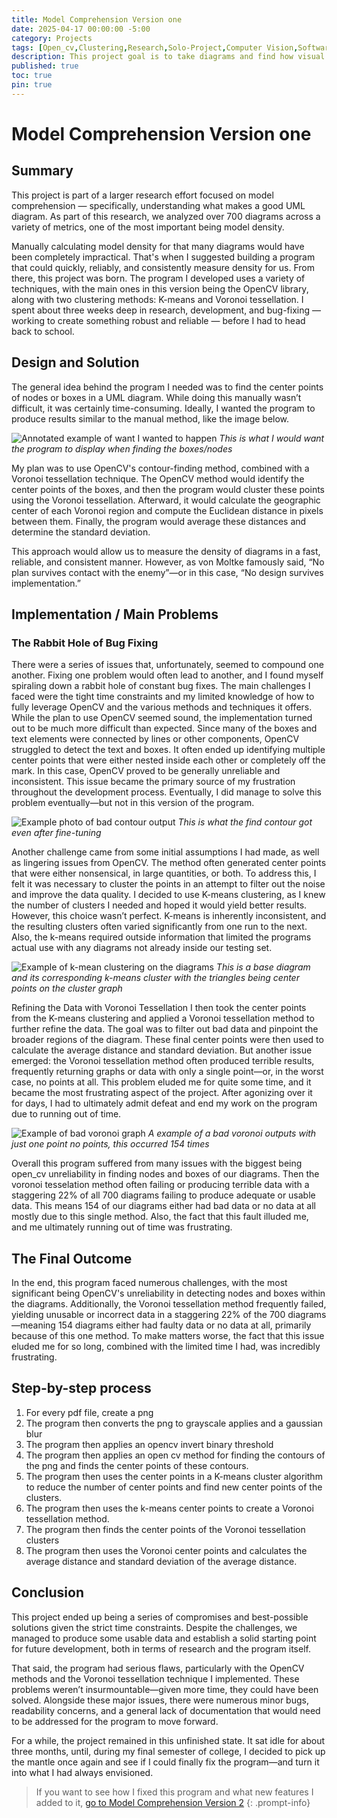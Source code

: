```yaml
---
title: Model Comprehension Version one
date: 2025-04-17 00:00:00 -5:00
category: Projects
tags: [Open_cv,Clustering,Research,Solo-Project,Computer Vision,Software Design,Software Development]
description: This project goal is to take diagrams and find how visual dense the diagram is, using computer vision techniques like open_cv. 
published: true
toc: true
pin: true
---
```


# Model Comprehension Version one

## Summary
This project is part of a larger research effort focused on model comprehension — specifically, understanding what makes a good UML diagram.
As part of this research, we analyzed over 700 diagrams across a variety of metrics, one of the most important being model density.

Manually calculating model density for that many diagrams would have been completely impractical. That's when I suggested building a program that could quickly, reliably, and consistently measure density for us.
From there, this project was born. The program I developed uses a variety of techniques, with the main ones in this version being the OpenCV library, along with two clustering methods: K-means and Voronoi tessellation.
I spent about three weeks deep in research, development, and bug-fixing — working to create something robust and reliable — before I had to head back to school.

## Design and Solution
The general idea behind the program I needed was to find the center points of nodes or boxes in a UML diagram. 
While doing this manually wasn’t difficult, it was certainly time-consuming. Ideally, 
I wanted the program to produce results similar to the manual method, like the image below.

![Annotated example of want I wanted to happen](assets\images\DrawnByHandMethod.png)
_This is what I would want the program to display when finding the boxes/nodes_

My plan was to use OpenCV's contour-finding method, combined with a Voronoi tessellation technique. 
The OpenCV method would identify the center points of the boxes, and then the program would cluster 
these points using the Voronoi tessellation. Afterward, it would calculate the geographic center of each 
Voronoi region and compute the Euclidean distance in pixels between them. Finally, the program would average 
these distances and determine the standard deviation.

This approach would allow us to measure the density of diagrams in a fast, reliable, and consistent manner. 
However, as von Moltke famously said, “No plan survives contact with the enemy”—or in this case, “No design survives implementation.”

## Implementation / Main Problems

### The Rabbit Hole of Bug Fixing
There were a series of issues that, unfortunately, seemed to compound one another. 
Fixing one problem would often lead to another, and 
I found myself spiraling down a rabbit hole of constant bug fixes. 
The main challenges I faced were the tight time constraints and my limited knowledge of how to fully leverage 
OpenCV and the various methods and techniques it offers. While the plan to use OpenCV seemed sound, the 
implementation turned out to be much more difficult than expected. Since many of the boxes and text elements 
were connected by lines or other components, OpenCV struggled to detect the text and boxes. It often ended up 
identifying multiple center points that were either nested inside each other or completely off the mark. In this 
case, OpenCV proved to be generally unreliable and inconsistent.
This issue became the primary source of my frustration throughout the development process. Eventually, 
I did manage to solve this problem eventually—but not in this version of the program.

![Example photo of bad contour output](assets\images\BadContour.png)
_This is what the find contour got even after fine-tuning_

Another challenge came from some initial assumptions I had made, as well as lingering issues from OpenCV. 
The method often generated center points that were either nonsensical, in large quantities, or both. 
To address this, I felt it was necessary to cluster the points in an attempt to filter out the noise and improve the data quality. 
I decided to use K-means clustering, as I knew the number of clusters I needed and hoped it would yield better results. However, 
this choice wasn’t perfect. K-means is inherently inconsistent, and the resulting clusters often varied significantly 
from one run to the next. Also, the k-means required outside information that limited the programs actual use with any diagrams
not already inside our testing set.

![Example of k-mean clustering on the diagrams](assets\images\Cluster.png)
_This is a base diagram and its corresponding k-means cluster  with the triangles being center points on the cluster graph_


Refining the Data with Voronoi Tessellation
I then took the center points from the K-means clustering and applied a Voronoi tessellation method to further refine the data. 
The goal was to filter out bad data and pinpoint the broader regions of the diagram. These final center points were then used to
calculate the average distance and standard deviation. But another issue emerged: the Voronoi tessellation method often produced 
terrible results, frequently returning graphs or data with only a single point—or, in the worst case, no points at all. 
This problem eluded me for quite some time, and it became the most frustrating aspect of the project. 
After agonizing over it for days, I had to ultimately admit defeat and end my work on the program due to running out of time.

![Example of bad voronoi graph](assets\images\VoronoiMerged1.png)
_A example of a bad voronoi outputs with just one point no points, this occurred 154 times_

Overall this program suffered from many issues with the biggest being open_cv unreliability in finding nodes and boxes of our diagrams.
Then the voronoi tesselation method often failing or producing terrible data with a staggering 22% of all 700 diagrams failing to produce 
adequate or usable data. This means 154 of our diagrams either had bad data or no data at all mostly due to this single method. 
Also, the fact that this fault illuded me, and me ultimately running out of time was frustrating.

## The Final Outcome
In the end, this program faced numerous challenges, with the most significant being OpenCV's unreliability in detecting nodes and 
boxes within the diagrams. Additionally, the Voronoi tessellation method frequently failed, yielding unusable or incorrect data 
in a staggering 22% of the 700 diagrams—meaning 154 diagrams either had faulty data or no data at all, primarily because of this 
one method. To make matters worse, the fact that this issue eluded me for so long, combined with the limited time I had, was 
incredibly frustrating.

## Step-by-step process
1. For every pdf file, create a png
2. The program then converts the png to grayscale applies and a gaussian blur
3. The program then applies an opencv invert binary threshold
4. The program then applies an open cv method for finding the contours of the png and finds the center points of these contours.
5. The program then uses the center points in a K-means cluster algorithm to reduce the number of center points 
and find new center points of the clusters.
6. The program then uses the k-means center points to create a Voronoi tessellation method.
7. The program then finds the center points of the Voronoi tessellation clusters
8. The program then uses the Voronoi center points and calculates the average distance and standard deviation of the average distance.

## Conclusion 

This project ended up being a series of compromises and best-possible solutions given the strict time constraints. 
Despite the challenges, we managed to produce some usable data and establish a solid starting point for future development, 
both in terms of research and the program itself.

That said, the program had serious flaws, particularly with the OpenCV methods and the Voronoi tessellation technique I implemented. 
These problems weren’t insurmountable—given more time, they could have been solved. Alongside these major issues, there were numerous 
minor bugs, readability concerns, and a general lack of documentation that would need to be addressed for the program to move forward.

For a while, the project remained in this unfinished state. It sat idle for about three months, until, during my final semester 
of college, I decided to pick up the mantle once again and see if I could finally fix the program—and turn it into what 
I had always envisioned.

> If you want to see how I fixed this program and what new features I added to it,
> [go to Model Comprehension Version 2](https://tomicgun.github.io/posts/MCV2/)
{: .prompt-info}
